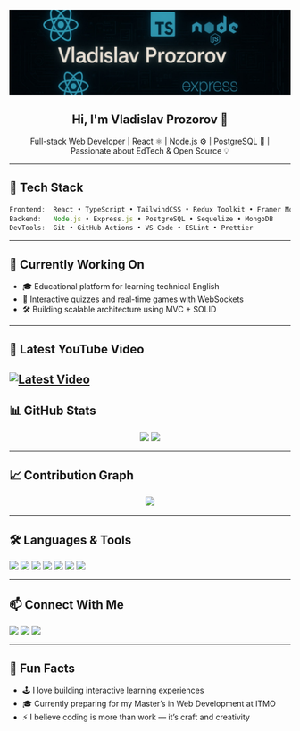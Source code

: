 [![Header](https://github.com/vladislavprozorov/vladislavprozorov/blob/main/assets/header.jpg)](https://www.youtube.com/@vladisprozorov)

<h2 align="center">Hi, I'm Vladislav Prozorov 👋</h2>

<p align="center">
  Full-stack Web Developer | React ⚛️ | Node.js ⚙️ | PostgreSQL 🐘 | Passionate about EdTech & Open Source 💡
</p>

---

## 🚀 Tech Stack

```ts
Frontend:  React • TypeScript • TailwindCSS • Redux Toolkit • Framer Motion
Backend:   Node.js • Express.js • PostgreSQL • Sequelize • MongoDB
DevTools:  Git • GitHub Actions • VS Code • ESLint • Prettier
```

---

## 🧠 Currently Working On

- 🎓 Educational platform for learning technical English
- 🔬 Interactive quizzes and real-time games with WebSockets
- 🛠 Building scalable architecture using MVC + SOLID

---

## 🎥 Latest YouTube Video

## [![Latest Video](https://img.youtube.com/vi/VIDEO_ID/0.jpg)](https://www.youtube.com/watch?v=VIDEO_ID)

## 📊 GitHub Stats

<p align="center">
  <img src="https://github-readme-stats.vercel.app/api?username=vladislavprozorov&show_icons=true&theme=radical&hide_title=true" />
  <img src="https://github-readme-stats.vercel.app/api/top-langs/?username=vladislavprozorov&layout=compact&theme=radical" />
</p>

---

## 📈 Contribution Graph

<p align="center">
  <img src="https://github-readme-activity-graph.vercel.app/graph?username=vladislavprozorov&theme=github-compact" />
</p>

---

## 🛠 Languages & Tools

<p>
  <img src="https://img.shields.io/badge/-JavaScript-black?style=flat-square&logo=javascript" />
  <img src="https://img.shields.io/badge/-React-black?style=flat-square&logo=react" />
  <img src="https://img.shields.io/badge/-Node.js-black?style=flat-square&logo=node.js" />
  <img src="https://img.shields.io/badge/-PostgreSQL-black?style=flat-square&logo=postgresql" />
  <img src="https://img.shields.io/badge/-MongoDB-black?style=flat-square&logo=mongodb" />
  <img src="https://img.shields.io/badge/-TypeScript-black?style=flat-square&logo=typescript" />
  <img src="https://img.shields.io/badge/-VS%20Code-black?style=flat-square&logo=visual-studio-code" />
</p>

---

## 📫 Connect With Me

<p>
  <a href="https://www.youtube.com/@vladisprozorov"><img src="https://img.shields.io/badge/-YouTube-red?style=for-the-badge&logo=youtube" /></a>
  <a href="https://linkedin.com/in/your-link"><img src="https://img.shields.io/badge/-LinkedIn-blue?style=for-the-badge&logo=linkedin" /></a>
  <a href="mailto:youremail@example.com"><img src="https://img.shields.io/badge/-Gmail-D14836?style=for-the-badge&logo=gmail" /></a>
</p>

---

## 🧩 Fun Facts

- 🕹 I love building interactive learning experiences
- 🎓 Currently preparing for my Master’s in Web Development at ITMO
- ⚡ I believe coding is more than work — it’s craft and creativity
